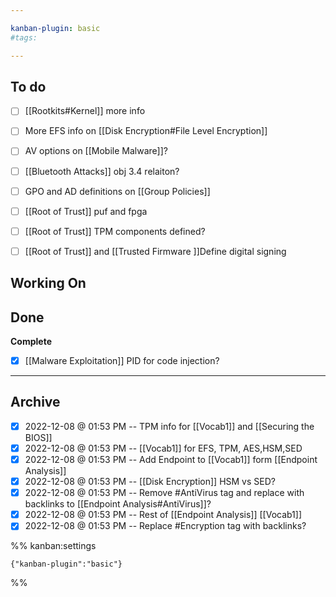 ```yaml
---

kanban-plugin: basic
#tags:

---
```


## To do

- [ ] [[Rootkits#Kernel]] more info
- [ ] More EFS info on [[Disk Encryption#File Level Encryption]]
- [ ] AV options on [[Mobile Malware]]?
- [ ] [[Bluetooth Attacks]] obj 3.4 relaiton?
- [ ] GPO and AD definitions on [[Group Policies]]
- [ ] [[Root of Trust]] puf and fpga
- [ ] [[Root of Trust]] TPM components defined?
- [ ] [[Root of Trust]] and [[Trusted Firmware ]]Define digital signing


## Working On



## Done

**Complete**
- [x] [[Malware Exploitation]] PID for code injection?


***

## Archive

- [x] 2022-12-08 @ 01:53 PM -- TPM info for [[Vocab1]] and [[Securing the BIOS]]
- [x] 2022-12-08 @ 01:53 PM -- [[Vocab1]] for EFS, TPM, AES,HSM,SED
- [x] 2022-12-08 @ 01:53 PM -- Add Endpoint to [[Vocab1]] form [[Endpoint Analysis]]
- [x] 2022-12-08 @ 01:53 PM -- [[Disk Encryption]] HSM vs SED?
- [x] 2022-12-08 @ 01:53 PM -- Remove #AntiVirus  tag and replace with backlinks to [[Endpoint Analysis#AntiVirus]]?
- [x] 2022-12-08 @ 01:53 PM -- Rest of [[Endpoint Analysis]] [[Vocab1]]
- [x] 2022-12-08 @ 01:53 PM -- Replace #Encryption tag with backlinks?

%% kanban:settings
```
{"kanban-plugin":"basic"}
```
%%